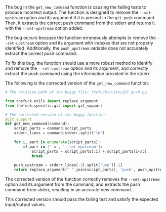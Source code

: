 The bug in the `get_new_command` function is causing the failing tests to produce incorrect output. The function is designed to remove the `--set-upstream` option and its argument if it is present in the `git push` command. Then, it extracts the correct push command from the stderr and returns it with the `--set-upstream` option added.

The bug occurs because the function erroneously attempts to remove the `--set-upstream` option and its argument with indexes that are not properly identified. Additionally, the `push_upstream` variable does not accurately extract the correct push command.

To fix this bug, the function should use a more robust method to identify and remove the `--set-upstream` option and its argument, and correctly extract the push command using the information provided in the stderr.

The following is the corrected version of the `get_new_command` function:

```python
# The relative path of the buggy file: thefuck/rules/git_push.py

from thefuck.utils import replace_argument
from thefuck.specific.git import git_support

# The corrected version of the buggy function
@git_support
def get_new_command(command):
    script_parts = command.script_parts
    stderr_lines = command.stderr.split('\n')
    
    for i, part in enumerate(script_parts):
        if part in ['-u', '--set-upstream']:
            script_parts = script_parts[:i] + script_parts[i+2:]
            break
    
    push_upstream = stderr_lines[-3].split('use')[-1]
    return replace_argument(" ".join(script_parts), 'push', push_upstream.strip())
```

The corrected version of the function correctly removes the `--set-upstream` option and its argument from the command, and extracts the push command from stderr, resulting in an accurate new command.

This corrected version should pass the failing test and satisfy the expected input/output values.